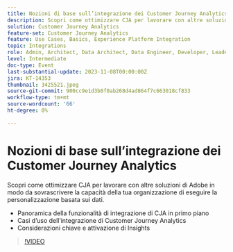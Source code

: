 ```yaml
---
title: Nozioni di base sull’integrazione dei Customer Journey Analytics
description: Scopri come ottimizzare CJA per lavorare con altre soluzioni di Adobe in modo da sovrascrivere la capacità della tua organizzazione di eseguire la personalizzazione basata sui dati.
solution: Customer Journey Analytics
feature-set: Customer Journey Analytics
feature: Use Cases, Basics, Experience Platform Integration
topic: Integrations
role: Admin, Architect, Data Architect, Data Engineer, Developer, Leader, User
level: Intermediate
doc-type: Event
last-substantial-update: 2023-11-08T00:00:00Z
jira: KT-14353
thumbnail: 3425521.jpeg
source-git-commit: 900cc9e1d3b0f0ab268d4ad864f7c663018cf833
workflow-type: tm+mt
source-wordcount: '66'
ht-degree: 0%

---
```



# Nozioni di base sull’integrazione dei Customer Journey Analytics

Scopri come ottimizzare CJA per lavorare con altre soluzioni di Adobe in modo da sovrascrivere la capacità della tua organizzazione di eseguire la personalizzazione basata sui dati.

* Panoramica della funzionalità di integrazione di CJA in primo piano
* Casi d’uso dell’integrazione di Customer Journey Analytics
* Considerazioni chiave e attivazione di Insights

>[!VIDEO](https://video.tv.adobe.com/v/3425521/?learn=on)